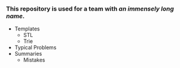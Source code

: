 ### This repository is used for a team with ***an immensely long name***.
* Templates
  * STL
  * Trie
* Typical Problems
* Summaries
  * Mistakes